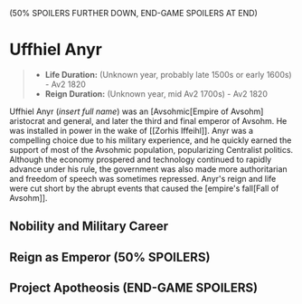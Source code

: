 (50% SPOILERS FURTHER DOWN, END-GAME SPOILERS AT END)

# Uffhiel Anyr

> - **Life Duration:** (Unknown year, probably late 1500s or early 1600s) - Av2 1820
> - **Reign Duration:** (Unknown year, mid Av2 1700s) - Av2 1820

Uffhiel Anyr (*insert full name*) was an [Avsohmic[Empire of Avsohm] aristocrat and general, and later the third and final emperor of Avsohm. He was installed in power in the wake of [[Zorhis Iffeihl]]. Anyr was a compelling choice due to his military experience, and he quickly earned the support of most of the Avsohmic population, popularizing Centralist politics. Although the economy prospered and technology continued to rapidly advance under his rule, the government was also made more authoritarian and freedom of speech was sometimes repressed. Anyr's reign and life were cut short by the abrupt events that caused the [empire's fall[Fall of Avsohm]].

## Nobility and Military Career

## Reign as Emperor (50% SPOILERS)

## Project Apotheosis (END-GAME SPOILERS)
